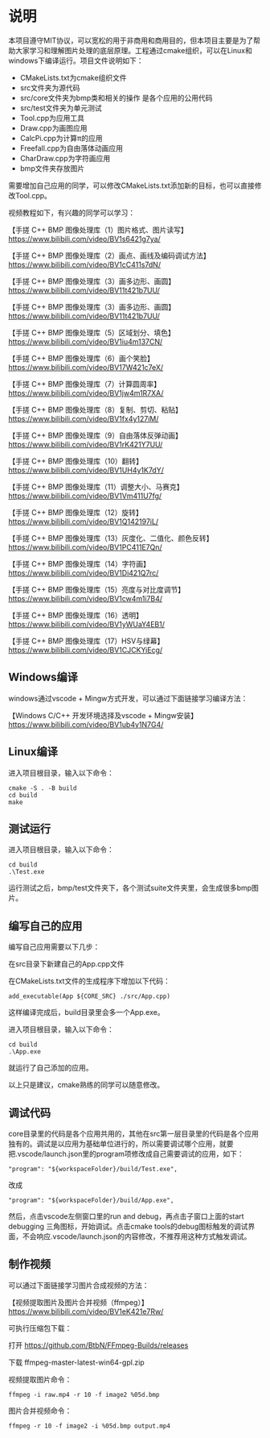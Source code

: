 # 说明

本项目遵守MIT协议，可以宽松的用于非商用和商用目的，但本项目主要是为了帮助大家学习和理解图片处理的底层原理。工程通过cmake组织，可以在Linux和windows下编译运行。项目文件说明如下：

- CMakeLists.txt为cmake组织文件
- src文件夹为源代码
- src/core文件夹为bmp类和相关的操作 是各个应用的公用代码
- src/test文件夹为单元测试
- Tool.cpp为应用工具
- Draw.cpp为画图应用
- CalcPi.cpp为计算π的应用
- Freefall.cpp为自由落体动画应用
- CharDraw.cpp为字符画应用
- bmp文件夹存放图片

需要增加自己应用的同学，可以修改CMakeLists.txt添加新的目标，也可以直接修改Tool.cpp。

视频教程如下，有兴趣的同学可以学习：

【手搓 C++ BMP 图像处理库（1）图片格式、图片读写】 https://www.bilibili.com/video/BV1s6421g7ya/

【手搓 C++ BMP 图像处理库（2）画点、画线及编码调试方法】 https://www.bilibili.com/video/BV1cC411s7dN/

【手搓 C++ BMP 图像处理库（3）画多边形、画圆】 https://www.bilibili.com/video/BV11t421b7UU/

【手搓 C++ BMP 图像处理库（3）画多边形、画圆】 https://www.bilibili.com/video/BV11t421b7UU/

【手搓 C++ BMP 图像处理库（5）区域划分、填色】 https://www.bilibili.com/video/BV1iu4m137CN/

【手搓 C++ BMP 图像处理库（6）画个笑脸】 https://www.bilibili.com/video/BV17W421c7eX/

【手搓 C++ BMP 图像处理库（7）计算圆周率】 https://www.bilibili.com/video/BV1jw4m1R7XA/

【手搓 C++ BMP 图像处理库（8）复制、剪切、粘贴】 https://www.bilibili.com/video/BV1fx4y127iM/

【手搓 C++ BMP 图像处理库（9）自由落体反弹动画】 https://www.bilibili.com/video/BV1rK421Y7UU/

【手搓 C++ BMP 图像处理库（10）翻转】 https://www.bilibili.com/video/BV1UH4y1K7dY/

【手搓 C++ BMP 图像处理库（11）调整大小、马赛克】 https://www.bilibili.com/video/BV1Vm411U7fg/

【手搓 C++ BMP 图像处理库（12）旋转】 https://www.bilibili.com/video/BV1Q142197iL/

【手搓 C++ BMP 图像处理库（13）灰度化、二值化、颜色反转】 https://www.bilibili.com/video/BV1PC411E7Qn/

【手搓 C++ BMP 图像处理库（14）字符画】 https://www.bilibili.com/video/BV1Di421Q7rc/

【手搓 C++ BMP 图像处理库（15）亮度与对比度调节】 https://www.bilibili.com/video/BV1cw4m1i7B4/

【手搓 C++ BMP 图像处理库（16）透明】 https://www.bilibili.com/video/BV1yWUaY4EB1/

【手搓 C++ BMP 图像处理库（17）HSV与绿幕】 https://www.bilibili.com/video/BV1CJCKYiEcg/


## Windows编译

windows通过vscode + Mingw方式开发，可以通过下面链接学习编译方法：

【Windows C/C++ 开发环境选择及vscode + Mingw安装】 https://www.bilibili.com/video/BV1ub4y1N7G4/

## Linux编译

进入项目根目录，输入以下命令：

```
cmake -S . -B build
cd build
make
```

## 测试运行

进入项目根目录，输入以下命令：

```
cd build
.\Test.exe
```

运行测试之后，bmp/test文件夹下，各个测试suite文件夹里，会生成很多bmp图片。

## 编写自己的应用

编写自己应用需要以下几步：

在src目录下新建自己的App.cpp文件

在CMakeLists.txt文件的生成程序下增加以下代码：

```
add_executable(App ${CORE_SRC} ./src/App.cpp)
```

这样编译完成后，build目录里会多一个App.exe。

进入项目根目录，输入以下命令：

```
cd build
.\App.exe
```

就运行了自己添加的应用。

以上只是建议，cmake熟练的同学可以随意修改。

## 调试代码

core目录里的代码是各个应用共用的，其他在src第一层目录里的代码是各个应用独有的。调试是以应用为基础单位进行的，所以需要调试哪个应用，就要把.vscode/launch.json里的program项修改成自己需要调试的应用，如下：

```
"program": "${workspaceFolder}/build/Test.exe",
```

改成

```
"program": "${workspaceFolder}/build/App.exe",
```

然后，点击vscode左侧窗口里的run and debug，再点击子窗口上面的start debugging 三角图标，开始调试。点击cmake tools的debug图标触发的调试界面，不会响应.vscode/launch.json的内容修改，不推荐用这种方式触发调试。

## 制作视频

可以通过下面链接学习图片合成视频的方法：

【视频提取图片及图片合并视频（ffmpeg）】 https://www.bilibili.com/video/BV1eK421e7Rw/

可执行压缩包下载：

打开 https://github.com/BtbN/FFmpeg-Builds/releases

下载 ffmpeg-master-latest-win64-gpl.zip

视频提取图片命令：

```
ffmpeg -i raw.mp4 -r 10 -f image2 %05d.bmp
```

图片合并视频命令：

```
ffmpeg -r 10 -f image2 -i %05d.bmp output.mp4
```


